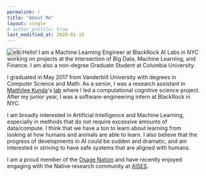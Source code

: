 ```yaml
---
permalink: /
title: "About Me"
layout: single
# author_profile: true
last_modified_at: 2020-01-19
---
```

<img src="http://localhost:4000/assets/images/elb.jpg" alt="elb" class="align-right" style="box-shadow: 0 0 5px #828282;"> 
Hello! I am a Machine Learning Engineer at BlackRock AI Labs in NYC working on projects at the intersection of Big Data, Machine Learning, and Finance.  I am also a non-degree Graduate Student at Columbia University.

I graduated in May 2017 from Vanderbilt University with degrees in Computer Science and Math. As a senior, I was a research assistant in [Maithilee Kunda](https://my.vanderbilt.edu/mkunda/)'s [lab](https://my.vanderbilt.edu/aivaslab/) where I led a computational cognitive science project. After my junior year, I was a software-engineering intern at BlackRock in NYC.

I am broadly interested in Artificial Intelligence and Machine Learning, especially in methods that do not require excessive amounts of data/compute. I think that we have a ton to learn about learning from looking at how humans and animals are able to learn. I also believe that the progress of developments in AI could be sudden and dramatic, and am interested in striving to have safe systems that are aligned with humans.

I am a proud member of the [Osage Nation](https://www.osagenation-nsn.gov/) and have recently enjoyed engaging with the Native research community at [AISES](https://conference.aises.org/).